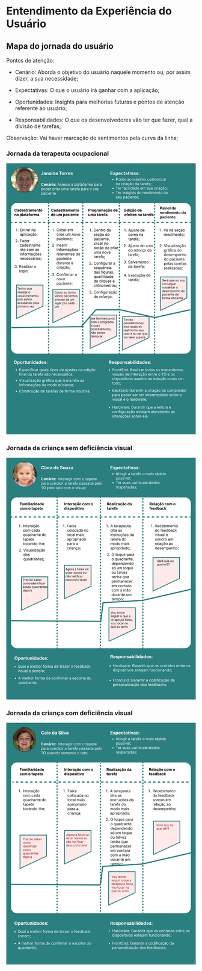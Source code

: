 # Entendimento da Experiência do Usuário

## Mapa do jornada do usuário

Pontos de atenção:

- Cenário: Aborda o objetivo do usuário naquele momento ou, por assim dizer, a sua necessidade;

- Expectativas: O que o usuário irá ganhar com a aplicação;

- Oportunidades: Insights para melhorias futuras e pontos de atenção referente ao usuário;

- Responsabilidades: O que os desenvolvedores vão ter que fazer, qual a divisão de tarefas;

Observação: Vai haver marcação de sentimentos pela curva da linha;

### Jornada da terapeuta ocupacional
![Jornada do usuário TO](./jornada_to.png)

### Jornada da criança sem deficiência visual
![Jornada do usuário da criança](./crianca_1.png)

### Jornada da criança com deficiência visual
![Jornada do usuário da criança](./crianca_2.png)
